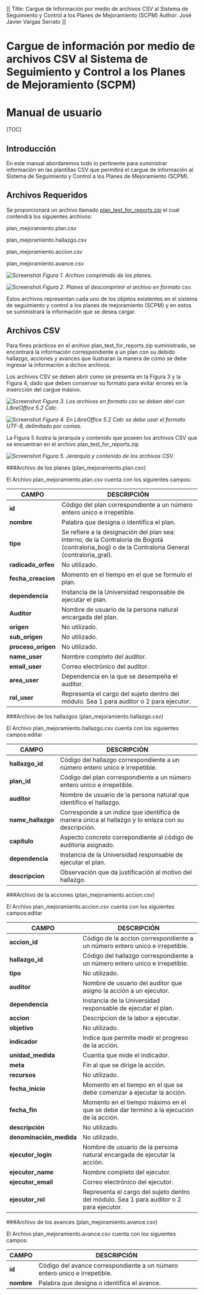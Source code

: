 [[
Title: Cargue de Información por medio de archivos CSV al Sistema de Seguimiento y Control a los Planes de Mejoramiento (SCPM)
Author: José Javier Vargas Serrato
]]

Cargue de información por medio de archivos CSV al Sistema de Seguimiento y Control a los Planes de Mejoramiento (SCPM)
===================================================================

Manual de usuario
============================

[TOC]

Introducción
--------------------------------
En este manual abordaremos todo lo pertinente para suministrar información  en las plantillas CSV que permitirá el cargue de información al Sistema de Seguimiento y Control a los Planes de Mejoramiento (SCPM).

Archivos Requeridos
----------------------------
Se proporcionará un archivo  llamado
[plan_test_for_reports.zip](../data/plan_test_for_reports.zip)
el cual contendrá los siguientes archivos:

plan_mejoramiento.plan.csv

plan_mejoramiento.hallazgo.csv

plan_mejoramiento.accion.csv

plan_mejoramiento.avance.csv


![Screenshot](../img/archivos_requeridos_1.png)
*Figura 1. Archivo comprimido de los planes.*


![Screenshot](../img/archivos_requeridos_2.png)
*Figura 2. Planes al descomprimir el archivo en formato csv.*

Estos archivos representan cada uno de los objetos existentes en el  sistema de seguimiento y control a los planes de mejoramiento (SCPM) y en estos se suministrará la información que se desea cargar.

Archivos CSV
----------------------------
Para fines prácticos en el archivo  plan_test_for_reports.zip suministrado, se encontrará la información correspondiente  a un plan con su debido hallazgo, acciones y avances que ilustraran la manera de cómo se debe ingresar la información a dichos archivos.

Los archivos CSV se deben abrir como se presenta en la Figura 3 y la Figura 4, dado que deben conservar su formato para evitar errores en la insercción del cargue másivo.

![Screenshot](../img/ejemplo_1.png)
*Figura 3. Los archivos en formato csv se deben abri con LibreOffice 5.2 Calc.*

![Screenshot](../img/ejemplo_2.png)
*Figura 4. En LibreOffice 5.2 Calc se debe usar el formato UTF-8, delimitado por comas.*

La Figura 5 ilustra la jerarquía  y contenido que poseen los archivos CSV que se encuentran en el archivo plan_test_for_reports.zip

![Screenshot](../img/ejemplo_3.png)
*Figura 5. Jerarquía  y contenido de los archivos CSV.*

###Archivo de los planes (plan_mejoramiento.plan.csv)

El Archivo plan_mejoramiento.plan.csv cuenta con los siguientes campos:

| CAMPO | DESCRIPCIÓN | 
|--------|--------|
|     **id**   |  Código del plan correspondiente a un número entero unico e irrepetible.   |
|     **nombre**   |   Palabra que designa o identifica el plan.    |
|     **tipo**   |   Se refiere a la designación del plan sea: Interno, de la Contraloria de Bogotá (contraloria_bog) o de la Contraloria General (contraloria_gral).   |
|     **radicado_orfeo**   |   No utilizado.    |
|     **fecha_creacion**   |   Momento en el tiempo en el que se formulo el plan.     |
|     **dependencia**   |   Instancia de la Universidad responsable de ejecutar el plan.     |
|     **Auditor**   |   Nombre de usuario de la persona natural encargada del plan.     |
|     **origen**   |   No utilizado.     |
|     **sub_origen**   |   No utilizado.    |
|     **proceso_origen**   |   No utilizado.     |
|     **name_user**   |   Nombre completo del auditor.     |
|     **email_user**   |   Correo electrónico del auditor.     |
|     **area_user**   |   Dependencia en la que se desempeña el auditor.     |
|     **rol_user**   |   Representa el cargo del sujeto dentro del módulo. Sea 1 para auditor o 2 para ejecutor.    |

###Archivo de los hallazgos (plan_mejoramiento.hallazgo.csv)

El Archivo plan_mejoramiento.hallazgo.csv cuenta con los siguientes campos:editar

| CAMPO | DESCRIPCIÓN | 
|--------|--------|
|     **hallazgo_id**   |  Código del hallazgo correspondiente a un número entero unico e irrepetible.   |
|     **plan_id**   |  Código del plan correspondiente a un número entero unico e irrepetible.   |
|     **auditor**   |   Nombre de usuario de la persona natural que identifico el hallazgo.     |
|     **name_hallazgo**   |   Corresponde a un indice que identifica de manera única al hallazgo y lo enlaza con su descripción.    |
|     **capitulo**   |   Aspecto concreto correpondiente al código de auditoria asignado.    |
|     **dependencia**   |   Instancia de la Universidad responsable de ejecutar el plan.     |
|     **descripcion**   |   Observación que da justificación al motivo del hallazgo.     |


###Archivo de la acciones (plan_mejoramiento.accion.csv)

El Archivo plan_mejoramiento.accion.csv cuenta con los siguientes campos:editar

| CAMPO | DESCRIPCIÓN | 
|--------|--------|
|     **accion_id**   |  Código de la accion correspondiente a un número entero unico e irrepetible.   |
|     **hallazgo_id**   |  Código del hallazgo correspondiente a un número entero unico e irrepetible.   |
|     **tipo**   |   No utilizado.    |
|     **auditor**   |   Nombre de usuario del auditor que asigno la acción a un ejecutor.     |
|     **dependencia**   |   Instancia de la Universidad responsable de ejecutar el plan.     |
|     **accion**   |   Descripcion de la labor a ejecutar.     |
|     **objetivo**   |   No utilizado.    |
|     **indicador**   |   Indice que permite medir el progreso de la acción.     |
|     **unidad_medida**   |   Cuantia que mide el indicador.    |
|     **meta**   |   Fin al que se dirige la acción.    |
|     **recursos**   |   No utilizado.     |
|     **fecha_inicio**   |   Momento en el tiempo en el que se debe comenzar	 a ejecutar la acción.     |
|     **fecha_fin**   |   Momento en el tiempo máximo en el que se debe dar termino a la ejecución de la acción.     |
|     **descripción**   |   No utilizado.     |
|     **denominación_medida**   |   No utilizado.     |
|     **ejecutor_login**   |   Nombre de usuario de la persona natural encargada de ejecutar la acción.     |
|     **ejecutor_name**   |   Nombre completo del ejecutor.    |
|     **ejecutor_email**   |   Correo electrónico del ejecutor.     |
|     **ejecutor_rol**   |   Representa el cargo del sujeto dentro del módulo. Sea 1 para auditor o 2 para ejecutor.     |

###Archivo de los avances (plan_mejoramiento.avance.csv)

El Archivo plan_mejoramiento.avance.csv cuenta con los siguientes campos:

| CAMPO | DESCRIPCIÓN | 
|--------|--------|
|     **id**   |  Código del avance correspondiente a un número entero unico e irrepetible.   |
|     **nombre**   |   Palabra que designa o identifica el avance.    |

